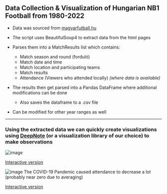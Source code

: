 ## Data Collection & Visualization of Hungarian NB1 Football from 1980-2022

- Data was sourced from [magyarfutball.hu](https://www.magyarfutball.hu/hu/merkozesek)
- The script uses BeautifulSoup4 to extract data from the html pages
- Parses them into a MatchResults list which contains:
  - Match season and round (forduló)
  - Match date and time
  - Match location and participating teams
  - Match results
  - Attendance (Viewers who attended locally) _(where data is available)_
- The results then get parsed into a Pandas DataFrame where additional modifications can be done
  - Also saves the dataframe to a .csv file

- Can be modified for other year ranges as well
---

### Using the extracted data we can quickly create visualizations using [DeepNote](https://deepnote.com/) (or a visualization library of our choice) to make observations

![image](https://github.com/hanubence/foci/assets/32911312/e77682e3-ad86-4f7c-a983-904ec7440b64)

[Interactive version](https://embed.deepnote.com/2b023a1e-30da-4350-99df-8286fc144bcb/8e3b20be8c024ac298f0e44828f6c19a/f087c748893346a3bbf458690da2d4f6?height=507)

![image](https://github.com/hanubence/foci/assets/32911312/d38e8fd7-133f-4429-a697-44abff2a6af3)
The COVID-19 Pandemic caused attendance to decrease a lot (probably near zero due to averaging)

[Interactive version](https://embed.deepnote.com/2b023a1e-30da-4350-99df-8286fc144bcb/8e3b20be8c024ac298f0e44828f6c19a/6d5d574c01564d77bc1f29284fb5a47a?height=550)
